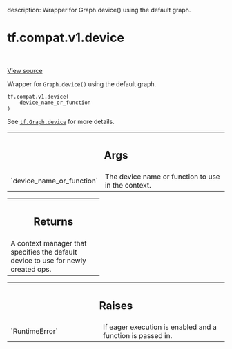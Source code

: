 description: Wrapper for Graph.device() using the default graph.

<div itemscope itemtype="http://developers.google.com/ReferenceObject">
<meta itemprop="name" content="tf.compat.v1.device" />
<meta itemprop="path" content="Stable" />
</div>

# tf.compat.v1.device

<!-- Insert buttons and diff -->

<table class="tfo-notebook-buttons tfo-api nocontent" align="left">

</table>

<a target="_blank" class="external" href="/code/stable/tensorflow/python/framework/ops.py">View source</a>



Wrapper for `Graph.device()` using the default graph.

<pre class="devsite-click-to-copy prettyprint lang-py tfo-signature-link">
<code>tf.compat.v1.device(
    device_name_or_function
)
</code></pre>



<!-- Placeholder for "Used in" -->

See <a href="../../../tf/Graph.md#device"><code>tf.Graph.device</code></a> for more details.

<!-- Tabular view -->
 <table class="responsive fixed orange">
<colgroup><col width="214px"><col></colgroup>
<tr><th colspan="2"><h2 class="add-link">Args</h2></th></tr>

<tr>
<td>
`device_name_or_function`
</td>
<td>
The device name or function to use in the context.
</td>
</tr>
</table>



<!-- Tabular view -->
 <table class="responsive fixed orange">
<colgroup><col width="214px"><col></colgroup>
<tr><th colspan="2"><h2 class="add-link">Returns</h2></th></tr>
<tr class="alt">
<td colspan="2">
A context manager that specifies the default device to use for newly
created ops.
</td>
</tr>

</table>



<!-- Tabular view -->
 <table class="responsive fixed orange">
<colgroup><col width="214px"><col></colgroup>
<tr><th colspan="2"><h2 class="add-link">Raises</h2></th></tr>

<tr>
<td>
`RuntimeError`
</td>
<td>
If eager execution is enabled and a function is passed in.
</td>
</tr>
</table>

